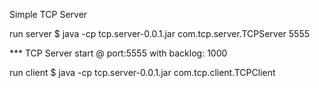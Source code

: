 Simple TCP Server

run server
$ java -cp tcp.server-0.0.1.jar com.tcp.server.TCPServer 5555

*** TCP Server start @ port:5555 with backlog: 1000

run client
$ java -cp tcp.server-0.0.1.jar com.tcp.client.TCPClient 


